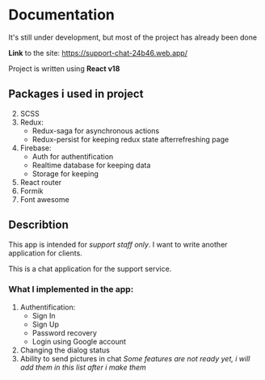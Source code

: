 # Documentation

It's still under development, but most of the project has already been done

**Link** to the site: https://support-chat-24b46.web.app/

Project is written using **React v18**

## Packages i used in project
2. SCSS
3. Redux:
    * Redux-saga for asynchronous actions
    * Redux-persist for keeping redux state afterrefreshing page
4. Firebase:
    * Auth for authentification
    * Realtime database for keeping data
    * Storage for keeping
5. React router
6. Formik
7. Font awesome

## Describtion
This app is intended for *support staff only*. I want to write another application for clients.

This is a chat application for the support service.

### What I implemented in the app: 
1. Authentification:
    * Sign In
    * Sign Up
    * Password recovery
    * Login using Google account
2. Сhanging the dialog status
3. Ability to send pictures in chat
*Some features are not ready yet, i will add them in this list after i make them*
